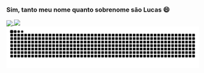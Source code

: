 
### Sim, tanto meu nome quanto sobrenome são Lucas 😄

<a href="https://github.com/anuraghazra/github-readme-stats">
  <img 
    height=190 align="center" src="https://github-readme-stats.vercel.app/api?username=Lucas-319&card_width=320&theme=dark" 
    media="(prefers-color-scheme: dark)&theme=dark"
  />
</a>
<a href="https://github.com/anuraghazra/convoychat">
  <img 
    height=190 align="top" src="https://github-readme-stats.vercel.app/api/top-langs?username=Lucas-319&layout=compact&card_width=220&theme=dark" 
    media="(prefers-color-scheme: dark)&theme=dark"
  />
</a>



<picture>
  <source media="(prefers-color-scheme: dark)" srcset="https://raw.githubusercontent.com/lucas-319/lucas-319/output/github-contribution-grid-snake-dark.svg">
  <source media="(prefers-color-scheme: light)" srcset="https://raw.githubusercontent.com/lucas-319/lucas-319/output/github-contribution-grid-snake.svg">
  <img alt="github contribution grid snake animation" src="https://raw.githubusercontent.com/lucas-319/lucas-319/output/github-contribution-grid-snake.svg">
</picture>

